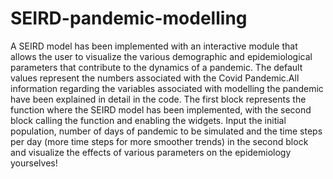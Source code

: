 # SEIRD-pandemic-modelling
A SEIRD model has been implemented with an interactive module that allows the user to visualize the various demographic and epidemiological parameters that contribute to the dynamics of a pandemic. The default values represent the numbers associated with the Covid Pandemic.All information regarding the variables associated with modelling the pandemic have been explained in detail in the code.
The first block represents the function where the SEIRD model has been implemented, with the second block calling the function and enabling the widgets. Input the initial population, number of days of pandemic to be simulated and the time steps per day (more time steps for more smoother trends) in the second block and visualize the effects of various parameters on the epidemiology yourselves!
